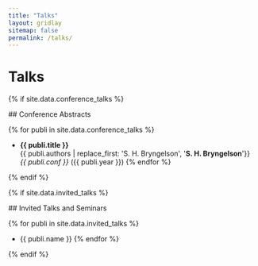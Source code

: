 ```yaml
---
title: "Talks"
layout: gridlay
sitemap: false
permalink: /talks/
---
```


# Talks

{% if site.data.conference_talks %}
<div class="jumbotron">
## Conference Abstracts

{% for publi in site.data.conference_talks %}
- <strong>{{ publi.title }}</strong> <br/> 
{{ publi.authors | replace_first: 'S. H. Bryngelson', '<b>S. H. Bryngelson</b>'}} <br/>
<i>{{ publi.conf }}</i> ({{ publi.year }})
{% endfor %}
</div>
{% endif %}

{% if site.data.invited_talks %}
<div class="jumbotron">
## Invited Talks and Seminars

{% for publi in site.data.invited_talks %}
- {{ publi.name }}
{% endfor %}
</div>
{% endif %}
